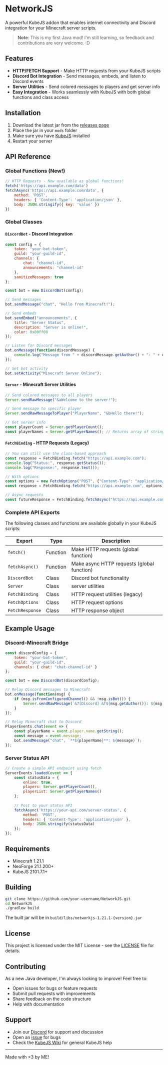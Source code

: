 # NetworkJS

A powerful KubeJS addon that enables internet connectivity and Discord integration for your Minecraft server scripts.

> **Note**: This is my first Java mod! I'm still learning, so feedback and contributions are very welcome. :D

## Features

- **HTTP/FETCH Support** - Make HTTP requests from your KubeJS scripts
- **Discord Bot Integration** - Send messages, embeds, and listen to Discord events
- **Server Utilities** - Send colored messages to players and get server info
- **Easy Integration** - Works seamlessly with KubeJS with both global functions and class access

## Installation

1. Download the latest jar from the [releases page](https://github.com/your-username/NetworkJS/releases)
2. Place the jar in your `mods` folder
3. Make sure you have [KubeJS](https://github.com/KubeJS-Mods/KubeJS) installed
4. Restart your server

## API Reference

### Global Functions (New!)

```javascript
// HTTP Requests - Now available as global functions!
fetch('https://api.example.com/data')
fetchAsync('https://api.example.com/data', { 
    method: 'POST', 
    headers: { 'Content-Type': 'application/json' },
    body: JSON.stringify({ key: 'value' })
})
```

### Global Classes

#### `DiscordBot` - Discord Integration
```javascript
const config = {
    token: "your-bot-token",
    guild: "your-guild-id", 
    channels: {
        chat: "channel-id",
        announcements: "channel-id"
    },
    sanitizeMessages: true
};

const bot = new DiscordBot(config);

// Send messages
bot.sendMessage("chat", "Hello from Minecraft!");

// Send embeds
bot.sendEmbed("announcements", {
    title: "Server Status",
    description: "Server is online!",
    color: 0x00ff00
});

// Listen for Discord messages
bot.onMessage(function(discordMessage) {
    console.log("Message from " + discordMessage.getAuthor() + ": " + discordMessage.getContent());
});

// Set bot activity
bot.setActivity("Minecraft Server Online");
```

#### `Server` - Minecraft Server Utilities
```javascript
// Send colored messages to all players
Server.sendRawMessage("&aWelcome to the server!");

// Send message to specific player
Server.sendRawMessageToPlayer("PlayerName", "&bHello there!");

// Get server info
const playerCount = Server.getPlayerCount();
const playerNames = Server.getPlayerNames(); // Returns array of strings
```

#### `FetchBinding` - HTTP Requests (Legacy)
```javascript
// You can still use the class-based approach
const response = FetchBinding.fetch("https://api.example.com");
console.log("Status:", response.getStatus());
console.log("Response:", response.text());

// With options
const options = new FetchOptions("POST", {"Content-Type": "application/json"}, '{"data": "value"}');
const response = FetchBinding.fetch("https://api.example.com", options);

// Async requests
const futureResponse = FetchBinding.fetchAsync("https://api.example.com");
```

### Complete API Exports

The following classes and functions are available globally in your KubeJS scripts:

| Export | Type | Description |
|--------|------|-------------|
| `fetch()` | Function | Make HTTP requests (global function) |
| `fetchAsync()` | Function | Make async HTTP requests (global function) |
| `DiscordBot` | Class | Discord bot functionality |
| `Server` | Class |  server utilities |
| `FetchBinding` | Class | HTTP request utilities (legacy) |
| `FetchOptions` | Class | HTTP request options |
| `FetchResponse` | Class | HTTP response object |

## Example Usage

### Discord-Minecraft Bridge
```javascript
const discordConfig = {
    token: "your-bot-token",
    guild: "your-guild-id",
    channels: { chat: "chat-channel-id" }
};

const bot = new DiscordBot(discordConfig);

// Relay Discord messages to Minecraft
bot.onMessage(function(msg) {
    if (msg.isFromConfiguredChannel() && !msg.isBot()) {
        Server.sendRawMessage(`&7[Discord] &f${msg.getAuthor()}: ${msg.getContent()}`);
    }
});

// Relay Minecraft chat to Discord
PlayerEvents.chat(event => {
    const playerName = event.player.name.getString();
    const message = event.message;
    bot.sendMessage("chat", `**${playerName}**: ${message}`);
});
```

### Server Status API
```javascript
// Create a simple API endpoint using fetch
ServerEvents.loaded(event => {
    const statusData = {
        online: true,
        players: Server.getPlayerCount(),
        playerList: Server.getPlayerNames()
    };
    
    // Post to your status API
    fetchAsync('https://your-api.com/server-status', {
        method: 'POST',
        headers: { 'Content-Type': 'application/json' },
        body: JSON.stringify(statusData)
    });
});
```

## Requirements

- Minecraft 1.21.1
- NeoForge 21.1.200+
- KubeJS 2101.7.1+

## Building

```bash
git clone https://github.com/your-username/NetworkJS.git
cd NetworkJS
./gradlew build
```

The built jar will be in `build/libs/networkjs-1.21.1-{version}.jar`

## License

This project is licensed under the MIT License - see the [LICENSE](LICENSE) file for details.

## Contributing

As a new Java developer, I'm always looking to improve! Feel free to:

- Open issues for bugs or feature requests
- Submit pull requests with improvements
- Share feedback on the code structure
- Help with documentation

## Support

- Join our [Discord](your-discord-link) for support and discussion
- Open an [issue](https://github.com/your-username/NetworkJS/issues) for bugs
- Check the [KubeJS Wiki](https://kubejs.com/) for general KubeJS help

---

Made with <3 by ME!